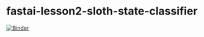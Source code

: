 # fastai-lesson2-sloth-state-classifier
[![Binder](https://mybinder.org/badge_logo.svg)](https://mybinder.org/v2/gh/Hasmik-M/fastai-lesson2-sloth-recognizer/main)
